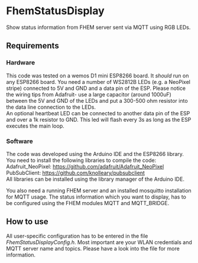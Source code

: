# FhemStatusDisplay

Show status information from FHEM server sent via MQTT using RGB LEDs.

## Requirements
### Hardware
This code was tested on a wemos D1 mini ESP8266 board. It <i>should</i> run on any ESP8266 board. You need a number of WS2812B LEDs (e.g. a NeoPixel stripe) connected to 5V and GND and a data pin of the ESP. Please notice the wiring tips from Adafruit- use a large capacitor (around 1000uF) between the 5V and GND of the LEDs and put a 300-500 ohm resistor into the data line connection to the LEDs.<br>
An optional heartbeat LED can be connected to another data pin of the ESP and over a 1k resistor to GND. This led will flash every 3s as long as the ESP executes the main loop.

### Software
The code was developed using the Arduino IDE and the ESP8266 library. You need to install the following libraries to compile the code:<br>
Adafruit_NeoPixel: https://github.com/adafruit/Adafruit_NeoPixel<br>
PubSubClient: https://github.com/knolleary/pubsubclient<br>
All libraries can be installed using the library manager of the Arduino IDE.

You also need a running FHEM server and an installed mosquitto installation for MQTT usage. The status information which you want to display, has to be configured using the FHEM modules MQTT and MQTT_BRIDGE.

## How to use
All user-specific configuration has to be entered in the file <i>FhemStatusDisplayConfig.h</i>.
Most important are your WLAN credentials and MQTT server name and topics. Please have a look into the file for more information.
